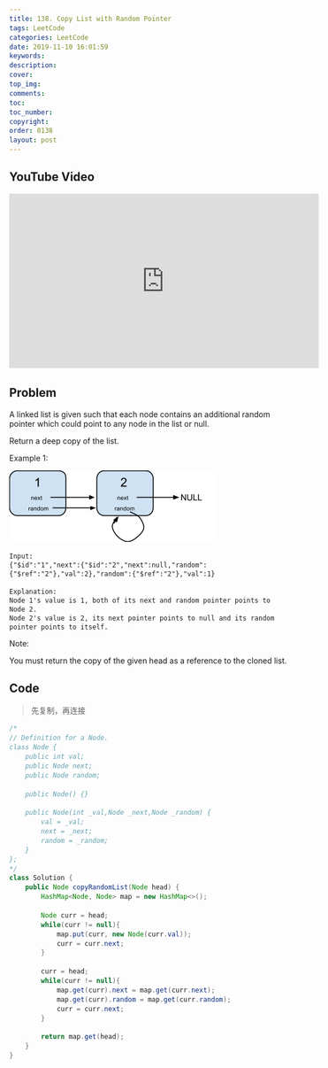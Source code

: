 ```yaml
---
title: 138. Copy List with Random Pointer
tags: LeetCode
categories: LeetCode
date: 2019-11-10 16:01:59
keywords:
description:
cover:
top_img:
comments:
toc:
toc_number:
copyright:
order: 0138
layout: post
---
```


## YouTube Video

<iframe width="560" height="315" src="https://www.youtube.com/embed/UWt3qmjx8qo" frameborder="0" allow="accelerometer; autoplay; encrypted-media; gyroscope; picture-in-picture" allowfullscreen></iframe>

## Problem

A linked list is given such that each node contains an additional random pointer which could point to any node in the list or null.

Return a deep copy of the list.

Example 1:

![image tooltip here](./assets/138.png)

```
Input:
{"$id":"1","next":{"$id":"2","next":null,"random":{"$ref":"2"},"val":2},"random":{"$ref":"2"},"val":1}

Explanation:
Node 1's value is 1, both of its next and random pointer points to Node 2.
Node 2's value is 2, its next pointer points to null and its random pointer points to itself.
```

Note:

You must return the copy of the given head as a reference to the cloned list.

## Code

> 先复制，再连接

```java
/*
// Definition for a Node.
class Node {
    public int val;
    public Node next;
    public Node random;

    public Node() {}

    public Node(int _val,Node _next,Node _random) {
        val = _val;
        next = _next;
        random = _random;
    }
};
*/
class Solution {
    public Node copyRandomList(Node head) {
        HashMap<Node, Node> map = new HashMap<>();

        Node curr = head;
        while(curr != null){
            map.put(curr, new Node(curr.val));
            curr = curr.next;
        }

        curr = head;
        while(curr != null){
            map.get(curr).next = map.get(curr.next);
            map.get(curr).random = map.get(curr.random);
            curr = curr.next;
        }

        return map.get(head);
    }
}
```
